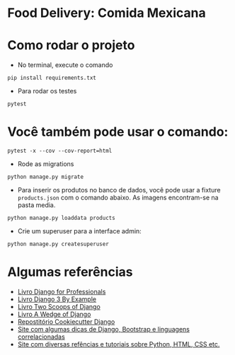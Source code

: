 # Food Delivery: Comida Mexicana

# Como rodar o projeto

- No terminal, execute o comando
```
pip install requirements.txt

```

- Para rodar os testes
```
pytest
```
# Você também pode usar o comando:
```
pytest -x --cov --cov-report=html
```

- Rode as migrations 
```
python manage.py migrate
```

- Para inserir os produtos no banco de dados, você pode usar a fixture `products.json` com o comando abaixo. As imagens encontram-se na pasta media.
```
python manage.py loaddata products
```

- Crie um superuser para a interface admin:
```
python manage.py createsuperuser
```

# Algumas referências

- [Livro Django for Professionals](https://djangoforprofessionals.com/)
- [Livro Django 3 By Example](https://www.packtpub.com/product/django-3-by-example-third-edition/9781838981952)
- [Livro Two Scoops of Django](https://www.feldroy.com/collections/two-scoops-press/products/two-scoops-of-django-3-x)
- [Livro A Wedge of Django](https://www.feldroy.com/collections/two-scoops-press/products/a-wedge-of-django)
- [Repostitório Cookiecutter Django](https://github.com/pydanny/cookiecutter-django)
- [Site com algumas dicas de Django, Bootstrap e linguagens correlacionadas](https://www.ordinarycoders.com/blog/article/django-pagination)
- [Site com diversas refências e tutoriais sobre Python, HTML, CSS etc.](https://www.w3schools.com/)